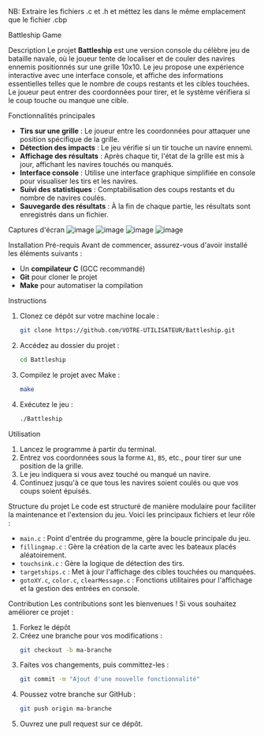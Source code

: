 NB: Extraire les fichiers .c et .h et méttez les dans le même emplacement que le fichier .cbp

Battleship Game

Description
Le projet **Battleship** est une version console du célèbre jeu de bataille navale, où le joueur tente de localiser et de couler des navires ennemis positionnés sur une grille 10x10. Le jeu propose une expérience interactive avec une interface console, et affiche des informations essentielles telles que le nombre de coups restants et les cibles touchées. Le joueur peut entrer des coordonnées pour tirer, et le système vérifiera si le coup touche ou manque une cible.

Fonctionnalités principales
- **Tirs sur une grille** : Le joueur entre les coordonnées pour attaquer une position spécifique de la grille.
- **Détection des impacts** : Le jeu vérifie si un tir touche un navire ennemi.
- **Affichage des résultats** : Après chaque tir, l'état de la grille est mis à jour, affichant les navires touchés ou manqués.
- **Interface console** : Utilise une interface graphique simplifiée en console pour visualiser les tirs et les navires.
- **Suivi des statistiques** : Comptabilisation des coups restants et du nombre de navires coulés.
- **Sauvegarde des résultats** : À la fin de chaque partie, les résultats sont enregistrés dans un fichier.

Captures d'écran
![image](https://github.com/user-attachments/assets/566e05e5-7d2f-4121-8cc1-b1f6f9c2e96f)
![image](https://github.com/user-attachments/assets/3076fc01-3fc2-4350-bb43-a924271dbf9b)
![image](https://github.com/user-attachments/assets/c8d14127-3db8-448b-82cc-a6c4f43feeb8)
![image](https://github.com/user-attachments/assets/03ae9d78-2a1e-49b6-9495-fa3f22bdf696)

Installation
Pré-requis
Avant de commencer, assurez-vous d'avoir installé les éléments suivants :
- Un **compilateur C** (GCC recommandé)
- **Git** pour cloner le projet
- **Make** pour automatiser la compilation

Instructions
1. Clonez ce dépôt sur votre machine locale :
   ```bash
   git clone https://github.com/VOTRE-UTILISATEUR/Battleship.git
   ```
2. Accédez au dossier du projet :
   ```bash
   cd Battleship
   ```
3. Compilez le projet avec Make :
   ```bash
   make
   ```
4. Exécutez le jeu :
   ```bash
   ./Battleship
   ```

Utilisation
1. Lancez le programme à partir du terminal.
2. Entrez vos coordonnées sous la forme `A1`, `B5`, etc., pour tirer sur une position de la grille.
3. Le jeu indiquera si vous avez touché ou manqué un navire.
4. Continuez jusqu'à ce que tous les navires soient coulés ou que vos coups soient épuisés.

Structure du projet
Le code est structuré de manière modulaire pour faciliter la maintenance et l'extension du jeu. Voici les principaux fichiers et leur rôle :
- `main.c` : Point d'entrée du programme, gère la boucle principale du jeu.
- `fillingmap.c` : Gère la création de la carte avec les bateaux placés aléatoirement.
- `touchsink.c` : Gère la logique de détection des tirs.
- `targetships.c` : Met à jour l'affichage des cibles touchées ou manquées.
- `gotoXY.c`, `color.c`, `clearMessage.c` : Fonctions utilitaires pour l'affichage et la gestion des entrées en console.

Contribution
Les contributions sont les bienvenues ! Si vous souhaitez améliorer ce projet :
1. Forkez le dépôt
2. Créez une branche pour vos modifications :
   ```bash
   git checkout -b ma-branche
   ```
3. Faites vos changements, puis committez-les :
   ```bash
   git commit -m "Ajout d'une nouvelle fonctionnalité"
   ```
4. Poussez votre branche sur GitHub :
   ```bash
   git push origin ma-branche
   ```
5. Ouvrez une pull request sur ce dépôt.
